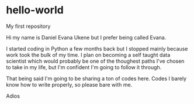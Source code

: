 # hello-world
My first repository

Hi my name is Daniel Evana Ukene but I prefer being called Evana.

I started coding in Python a few months back but I stopped mainly because work took the bulk of my time. I plan on becoming a self taught data scientist which would probably be one of the thoughest paths I've chosen to take in my life, but I'm confident I'm going to follow it through.

That being said I'm going to be sharing a ton of codes here. Codes I barely know how to write properly, so please bare with me.

Adios
